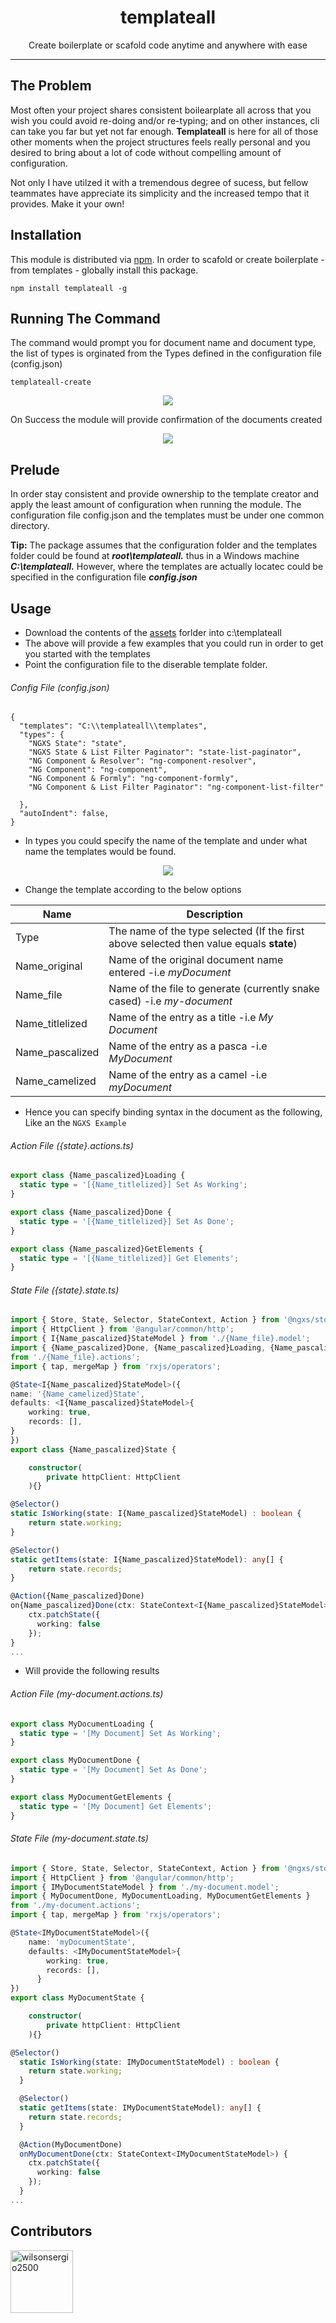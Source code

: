 <div align="center">
<h1>templateall</h1>

<p>Create boilerplate or scafold code anytime and anywhere with ease</p>

</div>

<hr />

## The Problem
Most often your project shares consistent boilearplate all across that you wish you could avoid re-doing and/or re-typing; and on other instances, cli can take you far but yet not far enough. **Templateall** is here for all of those other moments when the project structures feels really personal and you desired to bring about a lot of code without compelling amount of configuration.

Not only I have utilzed it with a tremendous degree of sucess, but fellow teammates have appreciate its simplicity and the increased tempo that it provides. Make it your own!

## Installation

This module is distributed via [npm][npm]. In order to scafold or create boilerplate  - from templates - globally install this package.

```
npm install templateall -g
```

## Running The Command
The command would prompt you for document name and document type, the list of types is orginated from the Types defined in the configuration file (config.json)

```
templateall-create
```
<p align="center">
<img src="https://im.ages.io/RTLYaintl1"/>
</p>

On Success the module will provide confirmation of the documents created

<p align="center">
<img src="https://im.ages.io/MxZjdintl1"/>
</p>

## Prelude
In order stay consistent and provide ownership to the template creator and apply the least amount of configuration when running the module. The configuration file config.json and the templates must be under one common directory. 

<div >
<p><strong>Tip:</strong> The package assumes that the configuration folder and the templates folder could be found at <strong><i>root\templateall.</i></strong> thus in a Windows machine <b><i>C:\templateall.</i></b> However, where the templates are actually locatec could be specified in the configuration file <b><i>config.json</i></b></p>
</div>

## Usage
- Download the contents of the [assets][templateFiles] forlder into c:\templateall
- The above will provide a few examples that you could run in order to get you started with the templates
- Point the configuration file to the diserable template folder.

######  Config File (config.json)
```
{
  "templates": "C:\\templateall\\templates",
  "types": {
    "NGXS State": "state",
    "NGXS State & List Filter Paginator": "state-list-paginator",
    "NG Component & Resolver": "ng-component-resolver",
    "NG Component": "ng-component",
    "NG Component & Formly": "ng-component-formly",
    "NG Component & List Filter Paginator": "ng-component-list-filter"

  },
  "autoIndent": false,
}
```
- In types you could specify the name of the template and under what name the templates would be found.

<p align="center">
    <img src="https://im.ages.io/LxZjdintl1"/>
</p>

- Change the template according to the below options

Name               | Description
---                |---
Type               | The name of the type selected (If the first above selected then value equals **state**)
Name_original               | Name of the original document name entered -i.e *myDocument*
Name_file | Name of the file to generate (currently snake cased) -i.e *my-document*
Name_titlelized | Name of the entry as a title  -i.e *My Document*
Name_pascalized | Name of the entry as a pasca -i.e *MyDocument*
Name_camelized | Name of the entry as a camel -i.e *myDocument*

- Hence you can specify binding syntax in the document as the following, Like an the `NGXS Example`

######  Action File ({state}.actions.ts)
```Typescript
export class {Name_pascalized}Loading {
  static type = '[{Name_titlelized}] Set As Working';
}

export class {Name_pascalized}Done {
  static type = '[{Name_titlelized}] Set As Done';
}

export class {Name_pascalized}GetElements {
  static type = '[{Name_titlelized}] Get Elements';
}
```
######  State File ({state}.state.ts)

```Typescript
import { Store, State, Selector, StateContext, Action } from '@ngxs/store';
import { HttpClient } from '@angular/common/http';
import { I{Name_pascalized}StateModel } from './{Name_file}.model';
import { {Name_pascalized}Done, {Name_pascalized}Loading, {Name_pascalized}GetElements } 
from './{Name_file}.actions';
import { tap, mergeMap } from 'rxjs/operators';

@State<I{Name_pascalized}StateModel>({
name: '{Name_camelized}State',
defaults: <I{Name_pascalized}StateModel>{
    working: true,
    records: [],
}
})
export class {Name_pascalized}State {

    constructor(
        private httpClient: HttpClient
    ){}

@Selector()
static IsWorking(state: I{Name_pascalized}StateModel) : boolean {
    return state.working;
}

@Selector()
static getItems(state: I{Name_pascalized}StateModel): any[] {
    return state.records;
}

@Action({Name_pascalized}Done)
on{Name_pascalized}Done(ctx: StateContext<I{Name_pascalized}StateModel>) {
    ctx.patchState({
      working: false
    });
}
...
```
- Will provide the following results
######  Action File (my-document.actions.ts)
```Typescript
export class MyDocumentLoading {
  static type = '[My Document] Set As Working';
}

export class MyDocumentDone {
  static type = '[My Document] Set As Done';
}

export class MyDocumentGetElements {
  static type = '[My Document] Get Elements';
}
```
######  State File (my-document.state.ts)
```Typescript
import { Store, State, Selector, StateContext, Action } from '@ngxs/store';
import { HttpClient } from '@angular/common/http';
import { IMyDocumentStateModel } from './my-document.model';
import { MyDocumentDone, MyDocumentLoading, MyDocumentGetElements } 
from './my-document.actions';
import { tap, mergeMap } from 'rxjs/operators';

@State<IMyDocumentStateModel>({
    name: 'myDocumentState',
    defaults: <IMyDocumentStateModel>{
        working: true,
        records: [],
      }
})
export class MyDocumentState {

    constructor(
        private httpClient: HttpClient
    ){}

@Selector()
  static IsWorking(state: IMyDocumentStateModel) : boolean {
    return state.working;
  }

  @Selector()
  static getItems(state: IMyDocumentStateModel): any[] {
    return state.records;
  }

  @Action(MyDocumentDone)
  onMyDocumentDone(ctx: StateContext<IMyDocumentStateModel>) {
    ctx.patchState({
      working: false
    });
  }
...
```

## Contributors
[<img alt="wilsonsergio2500" src="https://avatars2.githubusercontent.com/u/2171533?v=4&s=100" width="100">](https://github.com/wilsonsergio2500)

[npm]: https://www.npmjs.com/
[templateFiles]: /assets/